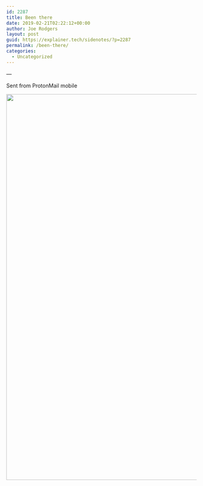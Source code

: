 ```yaml
---
id: 2287
title: Been there
date: 2019-02-21T02:22:12+00:00
author: Joe Rodgers
layout: post
guid: https://explainer.tech/sidenotes/?p=2287
permalink: /been-there/
categories:
  - Uncategorized
---
```

&#8212;

Sent from ProtonMail mobile

<a href="https://i0.wp.com/explainer.tech/sidenotes/wp-content/uploads/2019/02/Screenshot_20190220-201953.png?ssl=1" rel="attachment wp-att-2288"><img src="https://i0.wp.com/explainer.tech/sidenotes/wp-content/uploads/2019/02/Screenshot_20190220-201953.png?resize=1024%2C1024&#038;ssl=1" alt="" title="screenshot_20190220-201953-png" width="1024" height="1024" class="alignnone size-full wp-image-2288" data-recalc-dims="1" /></a>